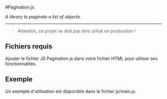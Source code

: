 #Pagination.js

*A library to paginate a list of objects.*

---------------------------

>
> Attention, ce projet ne doit pas être utilisé en production !
>

## Fichiers requis

Ajouter le fichier JS Pagination.js dans votre fichier HTML pour utiliser ses fonctionnalités.

## Exemple

Un exemple d'utilisation  est disponible dans le fichier js/main.js.

